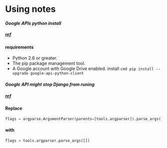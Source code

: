 
# Using notes
#### *Google APIs python install*
##### [ref](https://developers.google.com/drive/api/v3/quickstart/python)
#### requirements
* Python 2.6 or greater.
* The pip package management tool.
* A Google account with Google Drive enabled.
install
```cmd pip install --upgrade google-api-python-client```

#### *Google API might stop Django from runing*
##### [ref](https://stackoverflow.com/questions/34758516/google-calendar-api-stops-django-from-starting)
#### Replace
```python
flags = argparse.ArgumentParser(parents=[tools.argparser]).parse_args()
```
#### with
```python
flags = tools.argparser.parse_args([])
```
